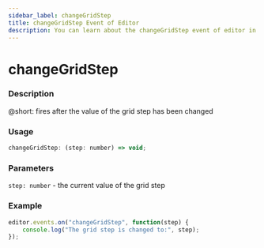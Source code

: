 ```yaml
---
sidebar_label: changeGridStep
title: changeGridStep Event of Editor
description: You can learn about the changeGridStep event of editor in the documentation of the DHTMLX JavaScript Diagram library. Browse developer guides and API reference, try out code examples and live demos, and download a free 30-day evaluation version of DHTMLX Diagram.
---
```


# changeGridStep

### Description

@short: fires after the value of the grid step has been changed

### Usage

~~~js
changeGridStep: (step: number) => void;
~~~

### Parameters

`step: number` - the current value of the grid step

### Example

~~~js
editor.events.on("changeGridStep", function(step) {
    console.log("The grid step is changed to:", step);
});
~~~
